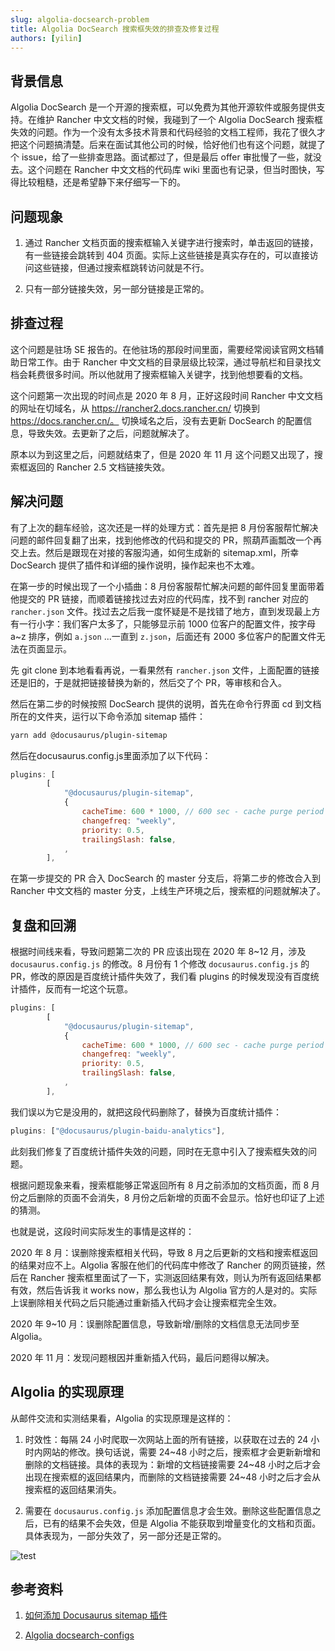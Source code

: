 ```yaml
---
slug: algolia-docsearch-problem
title: Algolia DocSearch 搜索框失效的排查及修复过程
authors: [yilin]
---
```


## 背景信息

Algolia DocSearch 是一个开源的搜索框，可以免费为其他开源软件或服务提供支持。在维护 Rancher 中文文档的时候，我碰到了一个 Algolia DocSearch 搜索框失效的问题。作为一个没有太多技术背景和代码经验的文档工程师，我花了很久才把这个问题搞清楚。后来在面试其他公司的时候，恰好他们也有这个问题，就提了个 issue，给了一些排查思路。面试都过了，但是最后 offer 审批慢了一些，就没去。这个问题在 Rancher 中文文档的代码库 wiki 里面也有记录，但当时图快，写得比较粗糙，还是希望静下来仔细写一下的。

## 问题现象

1. 通过 Rancher 文档页面的搜索框输入关键字进行搜索时，单击返回的链接，有一些链接会跳转到 404 页面。实际上这些链接是真实存在的，可以直接访问这些链接，但通过搜索框跳转访问就是不行。

2. 只有一部分链接失效，另一部分链接是正常的。

## 排查过程

这个问题是驻场 SE 报告的。在他驻场的那段时间里面，需要经常阅读官网文档辅助日常工作。由于 Rancher 中文文档的目录层级比较深，通过导航栏和目录找文档会耗费很多时间。所以他就用了搜索框输入关键字，找到他想要看的文档。

这个问题第一次出现的时间点是 2020 年 8 月，正好这段时间  Rancher 中文文档的网址在切域名，从 https://rancher2.docs.rancher.cn/ 切换到 https://docs.rancher.cn/。 切换域名之后，没有去更新 DocSearch 的配置信息，导致失效。去更新了之后，问题就解决了。

原本以为到这里之后，问题就结束了，但是 2020 年 11 月 这个问题又出现了，搜索框返回的 Rancher 2.5 文档链接失效。

## 解决问题

有了上次的翻车经验，这次还是一样的处理方式：首先是把 8 月份客服帮忙解决问题的邮件回复翻了出来，找到他修改的代码和提交的 PR，照葫芦画瓢改一个再交上去。然后是跟现在对接的客服沟通，如何生成新的 sitemap.xml，所幸 DocSearch 提供了插件和详细的操作说明，操作起来也不太难。

在第一步的时候出现了一个小插曲：8 月份客服帮忙解决问题的邮件回复里面带着他提交的 PR 链接，而顺着链接找过去对应的代码库，找不到 rancher 对应的 `rancher.json` 文件。找过去之后我一度怀疑是不是找错了地方，直到发现最上方有一行小字：我们客户太多了，只能够显示前 1000 位客户的配置文件，按字母 a~z 排序，例如 `a.json` ...一直到 `z.json`，后面还有 2000 多位客户的配置文件无法在页面显示。

先 git clone 到本地看看再说，一看果然有 `rancher.json` 文件，上面配置的链接还是旧的，于是就把链接替换为新的，然后交了个 PR，等审核和合入。

然后在第二步的时候按照 DocSearch 提供的说明，首先在命令行界面 cd 到文档所在的文件夹，运行以下命令添加 sitemap 插件：

```sh
yarn add @docusaurus/plugin-sitemap
```

然后在docusaurus.config.js里面添加了以下代码：

```js
plugins: [
        [
            "@docusaurus/plugin-sitemap",
            {
                cacheTime: 600 * 1000, // 600 sec - cache purge period
                changefreq: "weekly",
                priority: 0.5,
                trailingSlash: false,
            ,
        ],
```

在第一步提交的 PR 合入 DocSearch 的 master 分支后，将第二步的修改合入到 Rancher 中文文档的 master 分支，上线生产环境之后，搜索框的问题就解决了。


## 复盘和回溯

根据时间线来看，导致问题第二次的 PR 应该出现在 2020 年 8~12 月，涉及 `docusaurus.config.js` 的修改。8 月份有 1 个修改 `docusaurus.config.js` 的 PR，修改的原因是百度统计插件失效了，我们看 plugins 的时候发现没有百度统计插件，反而有一坨这个玩意。

```js
plugins: [
        [
            "@docusaurus/plugin-sitemap",
            {
                cacheTime: 600 * 1000, // 600 sec - cache purge period
                changefreq: "weekly",
                priority: 0.5,
                trailingSlash: false,
            ,
        ],
```

我们误以为它是没用的，就把这段代码删除了，替换为百度统计插件：

```js
plugins: ["@docusaurus/plugin-baidu-analytics"],
```

此刻我们修复了百度统计插件失效的问题，同时在无意中引入了搜索框失效的问题。

根据问题现象来看，搜索框能够正常返回所有 8 月之前添加的文档页面，而 8 月份之后删除的页面不会消失，8 月份之后新增的页面不会显示。恰好也印证了上述的猜测。

也就是说，这段时间实际发生的事情是这样的：

2020 年 8 月：误删除搜索框相关代码，导致 8 月之后更新的文档和搜索框返回的结果对应不上。Algolia 客服在他们的代码库中修改了 Rancher 的网页链接，然后在 Rancher 搜索框里面试了一下，实测返回结果有效，则认为所有返回结果都有效，然后告诉我 it works now，那么我也认为 Algolia 官方的人是对的。实际上误删除相关代码之后只能通过重新插入代码才会让搜索框完全生效。

2020 年 9~10 月：误删除配置信息，导致新增/删除的文档信息无法同步至 Algolia。

2020 年 11 月：发现问题根因并重新插入代码，最后问题得以解决。

## Algolia 的实现原理

从邮件交流和实测结果看，Algolia 的实现原理是这样的：

1. 时效性：每隔 24 小时爬取一次网站上面的所有链接，以获取在过去的 24 小时内网站的修改。换句话说，需要 24~48 小时之后，搜索框才会更新新增和删除的文档链接。具体的表现为：新增的文档链接需要 24~48 小时之后才会出现在搜索框的返回结果内，而删除的文档链接需要 24~48 小时之后才会从搜索框的返回结果消失。

1. 需要在 `docusaurus.config.js` 添加配置信息才会生效。删除这些配置信息之后，已有的结果不会失效，但是 Algolia 不能获取到增量变化的文档和页面。具体表现为，一部分失效了，另一部分还是正常的。

![test](/img/algolia.png)

## 参考资料

1. [如何添加 Docusaurus sitemap 插件](https://v2.docusaurus.io/docs/api/plugins/@docusaurus/plugin-sitemap)

1. [Algolia docsearch-configs](https://github.com/algolia/docsearch-configs)